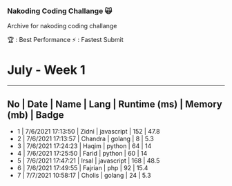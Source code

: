 ### Nakoding Coding Challange 🙀
Archive for nakoding coding challange  

🏆 : Best Performance
⚡ : Fastest Submit

# July - Week 1

------------------------------------------------------------
No | Date | Name | Lang | Runtime (ms) | Memory (mb) | Badge
------------------------------------------------------------
- 1 | 7/6/2021 17:13:50 | Zidni | javascript | 152 | 47.8
- 2 | 7/6/2021 17:13:57 | Chandra | golang | 8 | 5.3
- 3 | 7/6/2021 17:24:23 | Haqim | python | 64 | 14
- 4 | 7/6/2021 17:25:50 | Farid | python | 60 | 14
- 5 | 7/6/2021 17:47:21 | Irsal | javascript | 168 | 48.5
- 6 | 7/6/2021 17:49:55 | Fajrian | php | 92 | 15.4
- 7 | 7/7/2021 10:58:17 | Cholis | golang | 24 | 5.3

<!--
**mcholismalik/mcholismalik** is a ✨ _special_ ✨ repository because its `README.md` (this file) appears on your GitHub profile.

Here are some ideas to get you started:

- 🔭 I’m currently working on ...
- 🌱 I’m currently learning ...
- 👯 I’m looking to collaborate on ...
- 🤔 I’m looking for help with ...
- 💬 Ask me about ...
- 📫 How to reach me: ...
- 😄 Pronouns: ...
- ⚡ Fun fact: ...
-->
